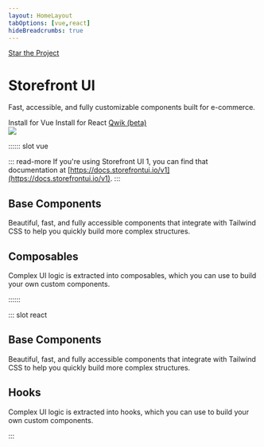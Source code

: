 ```yaml
---
layout: HomeLayout
tabOptions: [vue,react]
hideBreadcrumbs: true
---
```


<div class="grid grid-cols-2 custom-block mt-16 gap-8">
  <div class="col-span-2 lg:col-span-1 flex justify-center flex-col order-2 lg:order-1">
    <div class="flex flex-wrap mb-2">
        <a class="github-button" href="https://github.com/vuestorefront/storefront-ui" data-icon="octicon-star" data-size="large" data-show-count="true" aria-label="Star buttons/github-buttons on GitHub">Star the Project</a>
    </div>
    <h1 class="text-5xl font-extrabold mt-4">Storefront UI</h1>
    <p class="text-xl mt-4">Fast, accessible, and fully customizable components built for e-commerce.</p>
    <div class="mt-8 flex items-center">
      <RouterLink to="/vue/getting-started.html" class=" px-4  py-2 rounded-lg  font-medium bg-green text-white  flex items-center filter hover:brightness-110 transition-all">
        Install for Vue
        <iconify-icon icon="mingcute:arrow-right-fill" height="14px" class="ml-2"/>
      </RouterLink>
      <RouterLink to="/react/getting-started.html" class=" px-4  py-2 rounded-lg  font-medium bg-react ml-2 text-black text-opacity-80 flex items-center filter hover:brightness-110 transition-all">
        Install for React
        <iconify-icon icon="mingcute:arrow-right-fill" height="14px" class="ml-1"/>
      </RouterLink>
      <a href="https://qwik-storefront-ui.pages.dev" target="_blank" rel="noopener" class=" px-4 py-2 rounded-lg font-medium bg-qwik ml-2 text-white  flex items-center filter hover:brightness-110 transition-all">
        Qwik (beta)
        <iconify-icon icon="mingcute:arrow-right-fill" height="14px" class="ml-1"/>
      </a>
    </div>
  </div>
  <div class="col-span-2 lg:col-span-1 order-1 lg:order-2">
    <img src="./assets/sfui-hero.png" class="mx-auto max-w-xs sm:max-w-md" />
  </div>
</div>

:::::: slot vue

::: read-more
If you're using Storefront UI 1, you can find that documentation at [https://docs.storefrontui.io/v1](https://docs.storefrontui.io/v1).
:::

## Base Components

Beautiful, fast, and fully accessible components that integrate with Tailwind CSS to help you quickly build more complex structures.

<ComponentList framework="vue" type="components" hide-description />

## Composables

Complex UI logic is extracted into composables, which you can use to build your own custom components.

<ComponentList framework="vue" type="hooks" hide-thumbnail  />


::::::

::: slot react

## Base Components

Beautiful, fast, and fully accessible components that integrate with Tailwind CSS to help you quickly build more complex structures.

<ComponentList framework="react" type="components" hide-description />

## Hooks

Complex UI logic is extracted into hooks, which you can use to build your own custom components.

<ComponentList framework="react" type="hooks" hide-thumbnail/>

:::